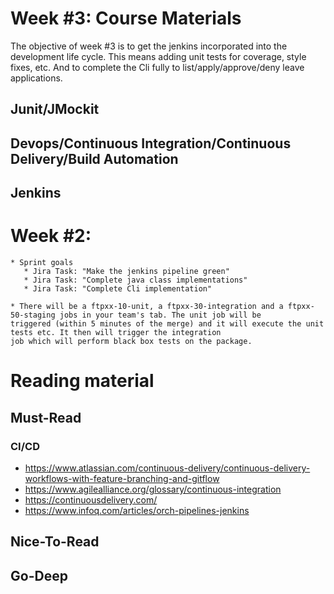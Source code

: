 # Week #3: Course Materials

The objective of week #3 is to get the jenkins incorporated into the development life cycle. This means adding unit tests
for coverage, style fixes, etc. And to complete the Cli fully to list/apply/approve/deny leave applications.

## Junit/JMockit

## Devops/Continuous Integration/Continuous Delivery/Build Automation

## Jenkins

# Week #2:

    * Sprint goals
       * Jira Task: "Make the jenkins pipeline green"
       * Jira Task: "Complete java class implementations"
       * Jira Task: "Complete Cli implementation"

    * There will be a ftpxx-10-unit, a ftpxx-30-integration and a ftpxx-50-staging jobs in your team's tab. The unit job will be 
    triggered (within 5 minutes of the merge) and it will execute the unit tests etc. It then will trigger the integration 
    job which will perform black box tests on the package. 
     
# Reading material

## Must-Read

### CI/CD
  * https://www.atlassian.com/continuous-delivery/continuous-delivery-workflows-with-feature-branching-and-gitflow
  * https://www.agilealliance.org/glossary/continuous-integration
  * https://continuousdelivery.com/
  * https://www.infoq.com/articles/orch-pipelines-jenkins

## Nice-To-Read

## Go-Deep

  
